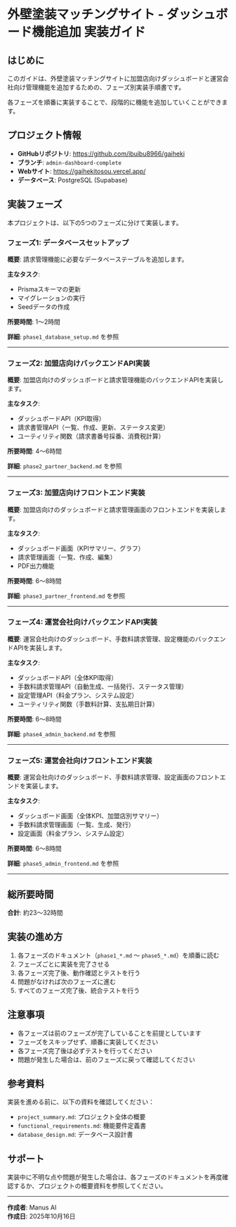 # 外壁塗装マッチングサイト - ダッシュボード機能追加 実装ガイド

## はじめに

このガイドは、外壁塗装マッチングサイトに加盟店向けダッシュボードと運営会社向け管理機能を追加するための、フェーズ別実装手順書です。

各フェーズを順番に実装することで、段階的に機能を追加していくことができます。

## プロジェクト情報

- **GitHubリポジトリ**: https://github.com/ibuibu8966/gaiheki
- **ブランチ**: `admin-dashboard-complete`
- **Webサイト**: https://gaihekitosou.vercel.app/
- **データベース**: PostgreSQL (Supabase)

## 実装フェーズ

本プロジェクトは、以下の5つのフェーズに分けて実装します。

### フェーズ1: データベースセットアップ

**概要**: 請求管理機能に必要なデータベーステーブルを追加します。

**主なタスク**:
- Prismaスキーマの更新
- マイグレーションの実行
- Seedデータの作成

**所要時間**: 1〜2時間

**詳細**: `phase1_database_setup.md` を参照

---

### フェーズ2: 加盟店向けバックエンドAPI実装

**概要**: 加盟店向けのダッシュボードと請求管理機能のバックエンドAPIを実装します。

**主なタスク**:
- ダッシュボードAPI（KPI取得）
- 請求書管理API（一覧、作成、更新、ステータス変更）
- ユーティリティ関数（請求書番号採番、消費税計算）

**所要時間**: 4〜6時間

**詳細**: `phase2_partner_backend.md` を参照

---

### フェーズ3: 加盟店向けフロントエンド実装

**概要**: 加盟店向けのダッシュボードと請求管理画面のフロントエンドを実装します。

**主なタスク**:
- ダッシュボード画面（KPIサマリー、グラフ）
- 請求管理画面（一覧、作成、編集）
- PDF出力機能

**所要時間**: 6〜8時間

**詳細**: `phase3_partner_frontend.md` を参照

---

### フェーズ4: 運営会社向けバックエンドAPI実装

**概要**: 運営会社向けのダッシュボード、手数料請求管理、設定機能のバックエンドAPIを実装します。

**主なタスク**:
- ダッシュボードAPI（全体KPI取得）
- 手数料請求管理API（自動生成、一括発行、ステータス管理）
- 設定管理API（料金プラン、システム設定）
- ユーティリティ関数（手数料計算、支払期日計算）

**所要時間**: 6〜8時間

**詳細**: `phase4_admin_backend.md` を参照

---

### フェーズ5: 運営会社向けフロントエンド実装

**概要**: 運営会社向けのダッシュボード、手数料請求管理、設定画面のフロントエンドを実装します。

**主なタスク**:
- ダッシュボード画面（全体KPI、加盟店別サマリー）
- 手数料請求管理画面（一覧、生成、発行）
- 設定画面（料金プラン、システム設定）

**所要時間**: 6〜8時間

**詳細**: `phase5_admin_frontend.md` を参照

---

## 総所要時間

**合計**: 約23〜32時間

## 実装の進め方

1. 各フェーズのドキュメント（`phase1_*.md` 〜 `phase5_*.md`）を順番に読む
2. フェーズごとに実装を完了させる
3. 各フェーズ完了後、動作確認とテストを行う
4. 問題がなければ次のフェーズに進む
5. すべてのフェーズ完了後、統合テストを行う

## 注意事項

- 各フェーズは前のフェーズが完了していることを前提としています
- フェーズをスキップせず、順番に実装してください
- 各フェーズ完了後は必ずテストを行ってください
- 問題が発生した場合は、前のフェーズに戻って確認してください

## 参考資料

実装を進める前に、以下の資料を確認してください：

- `project_summary.md`: プロジェクト全体の概要
- `functional_requirements.md`: 機能要件定義書
- `database_design.md`: データベース設計書

## サポート

実装中に不明な点や問題が発生した場合は、各フェーズのドキュメントを再度確認するか、プロジェクトの概要資料を参照してください。

---

**作成者**: Manus AI  
**作成日**: 2025年10月16日

